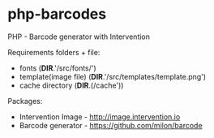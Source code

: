 # php-barcodes
PHP - Barcode generator with Intervention


Requirements folders + file:
- fonts (__DIR__.'/src/fonts/')
- template(image file) (__DIR__.'/src/templates/template.png')
- cache directory (__DIR__.(/cache'))

Packages:
- Intervention Image - http://image.intervention.io
- Barcode generator - https://github.com/milon/barcode
